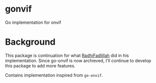# gonvif
Go implementation for onvif


# Background
This package is continuation for what [RadhiFadlillah](https://github.com/RadhiFadlillah/go-onvif/) did in his implementation. Since go-onvif is now archieved, I'll continue to develop this package to add more features.

Contains implementation inspired from ```go-onvif```.